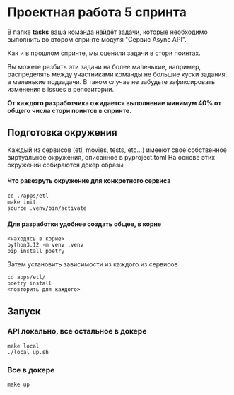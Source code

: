 # Проектная работа 5 спринта

В папке **tasks** ваша команда найдёт задачи, которые необходимо выполнить во втором спринте модуля "Сервис Async API".

Как и в прошлом спринте, мы оценили задачи в стори поинтах.

Вы можете разбить эти задачи на более маленькие, например, распределять между участниками команды не большие куски задания, а маленькие подзадачи. В таком случае не забудьте зафиксировать изменения в issues в репозитории.

**От каждого разработчика ожидается выполнение минимум 40% от общего числа стори поинтов в спринте.**


## Подготовка окружения
Каждый из сервисов (etl, movies, tests, etc...) имееют свое собственное виртуальное окружения, описанное в pyproject.toml
На основе этих окружений собираются докер образы

#### Что равезруть окружение для конкретного сервиса
    cd ./apps/etl
    make init
    source .venv/bin/activate

#### Для разработки удобнее создать общее, в корне
    <находясь в корне>
    python3.12 -m venv .venv
    pip install poetry

Затем установить зависимости из каждого из сервисов

    cd apps/etl/
    poetry install
    <повторить для каждого>

## Запуск
### API локально, все остальное в докере
    make local
    ./local_up.sh

### Все в докере
    make up


